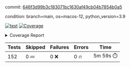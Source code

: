 commit: [646f3d99b3c183071bc1630af49cb04b7854b0a5](https://github.com/rcmdnk/homebrew-file/tree/646f3d99b3c183071bc1630af49cb04b7854b0a5)

condition: branch=main, os=macos-12, python_version=3.9

[![test](https://github.com/rcmdnk/homebrew-file/actions/workflows/test.yml/badge.svg)](https://github.com/rcmdnk/homebrew-file/actions/runs/5105895242)
<a href="https://github.com/rcmdnk/homebrew-file/blob/646f3d99b3c183071bc1630af49cb04b7854b0a5/README.md"><img alt="Coverage" src="https://img.shields.io/badge/Coverage-54%25-orange.svg" /></a><details><summary>Coverage Report </summary><table><tr><th>File</th><th>Stmts</th><th>Miss</th><th>Cover</th><th>Missing</th></tr><tbody><tr><td colspan="5"><b>bin</b></td></tr><tr><td>&nbsp; &nbsp;<a href="https://github.com/rcmdnk/homebrew-file/blob/646f3d99b3c183071bc1630af49cb04b7854b0a5/bin/brew-file">brew-file</a></td><td>1881</td><td>858</td><td>54%</td><td><a href="https://github.com/rcmdnk/homebrew-file/blob/646f3d99b3c183071bc1630af49cb04b7854b0a5/bin/brew-file#L43-L58">43&ndash;58</a>, <a href="https://github.com/rcmdnk/homebrew-file/blob/646f3d99b3c183071bc1630af49cb04b7854b0a5/bin/brew-file#L63-L65">63&ndash;65</a>, <a href="https://github.com/rcmdnk/homebrew-file/blob/646f3d99b3c183071bc1630af49cb04b7854b0a5/bin/brew-file#L158">158</a>, <a href="https://github.com/rcmdnk/homebrew-file/blob/646f3d99b3c183071bc1630af49cb04b7854b0a5/bin/brew-file#L273">273</a>, <a href="https://github.com/rcmdnk/homebrew-file/blob/646f3d99b3c183071bc1630af49cb04b7854b0a5/bin/brew-file#L292">292</a>, <a href="https://github.com/rcmdnk/homebrew-file/blob/646f3d99b3c183071bc1630af49cb04b7854b0a5/bin/brew-file#L357">357</a>, <a href="https://github.com/rcmdnk/homebrew-file/blob/646f3d99b3c183071bc1630af49cb04b7854b0a5/bin/brew-file#L360-L363">360&ndash;363</a>, <a href="https://github.com/rcmdnk/homebrew-file/blob/646f3d99b3c183071bc1630af49cb04b7854b0a5/bin/brew-file#L377-L382">377&ndash;382</a>, <a href="https://github.com/rcmdnk/homebrew-file/blob/646f3d99b3c183071bc1630af49cb04b7854b0a5/bin/brew-file#L420-L425">420&ndash;425</a>, <a href="https://github.com/rcmdnk/homebrew-file/blob/646f3d99b3c183071bc1630af49cb04b7854b0a5/bin/brew-file#L436">436</a>, <a href="https://github.com/rcmdnk/homebrew-file/blob/646f3d99b3c183071bc1630af49cb04b7854b0a5/bin/brew-file#L641">641</a>, <a href="https://github.com/rcmdnk/homebrew-file/blob/646f3d99b3c183071bc1630af49cb04b7854b0a5/bin/brew-file#L643">643</a>, <a href="https://github.com/rcmdnk/homebrew-file/blob/646f3d99b3c183071bc1630af49cb04b7854b0a5/bin/brew-file#L645">645</a>, <a href="https://github.com/rcmdnk/homebrew-file/blob/646f3d99b3c183071bc1630af49cb04b7854b0a5/bin/brew-file#L662-L666">662&ndash;666</a>, <a href="https://github.com/rcmdnk/homebrew-file/blob/646f3d99b3c183071bc1630af49cb04b7854b0a5/bin/brew-file#L679-L684">679&ndash;684</a>, <a href="https://github.com/rcmdnk/homebrew-file/blob/646f3d99b3c183071bc1630af49cb04b7854b0a5/bin/brew-file#L694">694</a>, <a href="https://github.com/rcmdnk/homebrew-file/blob/646f3d99b3c183071bc1630af49cb04b7854b0a5/bin/brew-file#L710">710</a>, <a href="https://github.com/rcmdnk/homebrew-file/blob/646f3d99b3c183071bc1630af49cb04b7854b0a5/bin/brew-file#L714-L718">714&ndash;718</a>, <a href="https://github.com/rcmdnk/homebrew-file/blob/646f3d99b3c183071bc1630af49cb04b7854b0a5/bin/brew-file#L736-L750">736&ndash;750</a>, <a href="https://github.com/rcmdnk/homebrew-file/blob/646f3d99b3c183071bc1630af49cb04b7854b0a5/bin/brew-file#L843-L858">843&ndash;858</a>, <a href="https://github.com/rcmdnk/homebrew-file/blob/646f3d99b3c183071bc1630af49cb04b7854b0a5/bin/brew-file#L886">886</a>, <a href="https://github.com/rcmdnk/homebrew-file/blob/646f3d99b3c183071bc1630af49cb04b7854b0a5/bin/brew-file#L897-L898">897&ndash;898</a>, <a href="https://github.com/rcmdnk/homebrew-file/blob/646f3d99b3c183071bc1630af49cb04b7854b0a5/bin/brew-file#L906">906</a>, <a href="https://github.com/rcmdnk/homebrew-file/blob/646f3d99b3c183071bc1630af49cb04b7854b0a5/bin/brew-file#L919-L924">919&ndash;924</a>, <a href="https://github.com/rcmdnk/homebrew-file/blob/646f3d99b3c183071bc1630af49cb04b7854b0a5/bin/brew-file#L928-L930">928&ndash;930</a>, <a href="https://github.com/rcmdnk/homebrew-file/blob/646f3d99b3c183071bc1630af49cb04b7854b0a5/bin/brew-file#L934-L937">934&ndash;937</a>, <a href="https://github.com/rcmdnk/homebrew-file/blob/646f3d99b3c183071bc1630af49cb04b7854b0a5/bin/brew-file#L1032-L1034">1032&ndash;1034</a>, <a href="https://github.com/rcmdnk/homebrew-file/blob/646f3d99b3c183071bc1630af49cb04b7854b0a5/bin/brew-file#L1037">1037</a>, <a href="https://github.com/rcmdnk/homebrew-file/blob/646f3d99b3c183071bc1630af49cb04b7854b0a5/bin/brew-file#L1043">1043</a>, <a href="https://github.com/rcmdnk/homebrew-file/blob/646f3d99b3c183071bc1630af49cb04b7854b0a5/bin/brew-file#L1063-L1066">1063&ndash;1066</a>, <a href="https://github.com/rcmdnk/homebrew-file/blob/646f3d99b3c183071bc1630af49cb04b7854b0a5/bin/brew-file#L1128">1128</a>, <a href="https://github.com/rcmdnk/homebrew-file/blob/646f3d99b3c183071bc1630af49cb04b7854b0a5/bin/brew-file#L1157">1157</a>, <a href="https://github.com/rcmdnk/homebrew-file/blob/646f3d99b3c183071bc1630af49cb04b7854b0a5/bin/brew-file#L1190">1190</a>, <a href="https://github.com/rcmdnk/homebrew-file/blob/646f3d99b3c183071bc1630af49cb04b7854b0a5/bin/brew-file#L1193">1193</a>, <a href="https://github.com/rcmdnk/homebrew-file/blob/646f3d99b3c183071bc1630af49cb04b7854b0a5/bin/brew-file#L1205">1205</a>, <a href="https://github.com/rcmdnk/homebrew-file/blob/646f3d99b3c183071bc1630af49cb04b7854b0a5/bin/brew-file#L1207">1207</a>, <a href="https://github.com/rcmdnk/homebrew-file/blob/646f3d99b3c183071bc1630af49cb04b7854b0a5/bin/brew-file#L1238">1238</a>, <a href="https://github.com/rcmdnk/homebrew-file/blob/646f3d99b3c183071bc1630af49cb04b7854b0a5/bin/brew-file#L1242">1242</a>, <a href="https://github.com/rcmdnk/homebrew-file/blob/646f3d99b3c183071bc1630af49cb04b7854b0a5/bin/brew-file#L1246-L1249">1246&ndash;1249</a>, <a href="https://github.com/rcmdnk/homebrew-file/blob/646f3d99b3c183071bc1630af49cb04b7854b0a5/bin/brew-file#L1251-L1254">1251&ndash;1254</a>, <a href="https://github.com/rcmdnk/homebrew-file/blob/646f3d99b3c183071bc1630af49cb04b7854b0a5/bin/brew-file#L1283-L1297">1283&ndash;1297</a>, <a href="https://github.com/rcmdnk/homebrew-file/blob/646f3d99b3c183071bc1630af49cb04b7854b0a5/bin/brew-file#L1302-L1305">1302&ndash;1305</a>, <a href="https://github.com/rcmdnk/homebrew-file/blob/646f3d99b3c183071bc1630af49cb04b7854b0a5/bin/brew-file#L1308-L1314">1308&ndash;1314</a>, <a href="https://github.com/rcmdnk/homebrew-file/blob/646f3d99b3c183071bc1630af49cb04b7854b0a5/bin/brew-file#L1319">1319</a>, <a href="https://github.com/rcmdnk/homebrew-file/blob/646f3d99b3c183071bc1630af49cb04b7854b0a5/bin/brew-file#L1327">1327</a>, <a href="https://github.com/rcmdnk/homebrew-file/blob/646f3d99b3c183071bc1630af49cb04b7854b0a5/bin/brew-file#L1333-L1338">1333&ndash;1338</a>, <a href="https://github.com/rcmdnk/homebrew-file/blob/646f3d99b3c183071bc1630af49cb04b7854b0a5/bin/brew-file#L1349-L1371">1349&ndash;1371</a>, <a href="https://github.com/rcmdnk/homebrew-file/blob/646f3d99b3c183071bc1630af49cb04b7854b0a5/bin/brew-file#L1399">1399</a>, <a href="https://github.com/rcmdnk/homebrew-file/blob/646f3d99b3c183071bc1630af49cb04b7854b0a5/bin/brew-file#L1415-L1422">1415&ndash;1422</a>, <a href="https://github.com/rcmdnk/homebrew-file/blob/646f3d99b3c183071bc1630af49cb04b7854b0a5/bin/brew-file#L1427-L1443">1427&ndash;1443</a>, <a href="https://github.com/rcmdnk/homebrew-file/blob/646f3d99b3c183071bc1630af49cb04b7854b0a5/bin/brew-file#L1448-L1452">1448&ndash;1452</a>, <a href="https://github.com/rcmdnk/homebrew-file/blob/646f3d99b3c183071bc1630af49cb04b7854b0a5/bin/brew-file#L1466-L1513">1466&ndash;1513</a>, <a href="https://github.com/rcmdnk/homebrew-file/blob/646f3d99b3c183071bc1630af49cb04b7854b0a5/bin/brew-file#L1516-L1547">1516&ndash;1547</a>, <a href="https://github.com/rcmdnk/homebrew-file/blob/646f3d99b3c183071bc1630af49cb04b7854b0a5/bin/brew-file#L1552-L1586">1552&ndash;1586</a>, <a href="https://github.com/rcmdnk/homebrew-file/blob/646f3d99b3c183071bc1630af49cb04b7854b0a5/bin/brew-file#L1591-L1672">1591&ndash;1672</a>, <a href="https://github.com/rcmdnk/homebrew-file/blob/646f3d99b3c183071bc1630af49cb04b7854b0a5/bin/brew-file#L1675-L1684">1675&ndash;1684</a>, <a href="https://github.com/rcmdnk/homebrew-file/blob/646f3d99b3c183071bc1630af49cb04b7854b0a5/bin/brew-file#L1697">1697</a>, <a href="https://github.com/rcmdnk/homebrew-file/blob/646f3d99b3c183071bc1630af49cb04b7854b0a5/bin/brew-file#L1702">1702</a>, <a href="https://github.com/rcmdnk/homebrew-file/blob/646f3d99b3c183071bc1630af49cb04b7854b0a5/bin/brew-file#L1707-L1746">1707&ndash;1746</a>, <a href="https://github.com/rcmdnk/homebrew-file/blob/646f3d99b3c183071bc1630af49cb04b7854b0a5/bin/brew-file#L1750-L1859">1750&ndash;1859</a>, <a href="https://github.com/rcmdnk/homebrew-file/blob/646f3d99b3c183071bc1630af49cb04b7854b0a5/bin/brew-file#L1869-L1881">1869&ndash;1881</a>, <a href="https://github.com/rcmdnk/homebrew-file/blob/646f3d99b3c183071bc1630af49cb04b7854b0a5/bin/brew-file#L1885">1885</a>, <a href="https://github.com/rcmdnk/homebrew-file/blob/646f3d99b3c183071bc1630af49cb04b7854b0a5/bin/brew-file#L1894-L1972">1894&ndash;1972</a>, <a href="https://github.com/rcmdnk/homebrew-file/blob/646f3d99b3c183071bc1630af49cb04b7854b0a5/bin/brew-file#L1980-L2025">1980&ndash;2025</a>, <a href="https://github.com/rcmdnk/homebrew-file/blob/646f3d99b3c183071bc1630af49cb04b7854b0a5/bin/brew-file#L2028-L2035">2028&ndash;2035</a>, <a href="https://github.com/rcmdnk/homebrew-file/blob/646f3d99b3c183071bc1630af49cb04b7854b0a5/bin/brew-file#L2039-L2040">2039&ndash;2040</a>, <a href="https://github.com/rcmdnk/homebrew-file/blob/646f3d99b3c183071bc1630af49cb04b7854b0a5/bin/brew-file#L2045-L2089">2045&ndash;2089</a>, <a href="https://github.com/rcmdnk/homebrew-file/blob/646f3d99b3c183071bc1630af49cb04b7854b0a5/bin/brew-file#L2098-L2134">2098&ndash;2134</a>, <a href="https://github.com/rcmdnk/homebrew-file/blob/646f3d99b3c183071bc1630af49cb04b7854b0a5/bin/brew-file#L2137-L2143">2137&ndash;2143</a>, <a href="https://github.com/rcmdnk/homebrew-file/blob/646f3d99b3c183071bc1630af49cb04b7854b0a5/bin/brew-file#L2147-L2155">2147&ndash;2155</a>, <a href="https://github.com/rcmdnk/homebrew-file/blob/646f3d99b3c183071bc1630af49cb04b7854b0a5/bin/brew-file#L2177-L2178">2177&ndash;2178</a>, <a href="https://github.com/rcmdnk/homebrew-file/blob/646f3d99b3c183071bc1630af49cb04b7854b0a5/bin/brew-file#L2182">2182</a>, <a href="https://github.com/rcmdnk/homebrew-file/blob/646f3d99b3c183071bc1630af49cb04b7854b0a5/bin/brew-file#L2193-L2194">2193&ndash;2194</a>, <a href="https://github.com/rcmdnk/homebrew-file/blob/646f3d99b3c183071bc1630af49cb04b7854b0a5/bin/brew-file#L2204-L2373">2204&ndash;2373</a>, <a href="https://github.com/rcmdnk/homebrew-file/blob/646f3d99b3c183071bc1630af49cb04b7854b0a5/bin/brew-file#L2379-L2534">2379&ndash;2534</a>, <a href="https://github.com/rcmdnk/homebrew-file/blob/646f3d99b3c183071bc1630af49cb04b7854b0a5/bin/brew-file#L2562">2562</a>, <a href="https://github.com/rcmdnk/homebrew-file/blob/646f3d99b3c183071bc1630af49cb04b7854b0a5/bin/brew-file#L2587">2587</a>, <a href="https://github.com/rcmdnk/homebrew-file/blob/646f3d99b3c183071bc1630af49cb04b7854b0a5/bin/brew-file#L2664">2664</a>, <a href="https://github.com/rcmdnk/homebrew-file/blob/646f3d99b3c183071bc1630af49cb04b7854b0a5/bin/brew-file#L2669-L2680">2669&ndash;2680</a>, <a href="https://github.com/rcmdnk/homebrew-file/blob/646f3d99b3c183071bc1630af49cb04b7854b0a5/bin/brew-file#L2704-L2712">2704&ndash;2712</a>, <a href="https://github.com/rcmdnk/homebrew-file/blob/646f3d99b3c183071bc1630af49cb04b7854b0a5/bin/brew-file#L2735">2735</a>, <a href="https://github.com/rcmdnk/homebrew-file/blob/646f3d99b3c183071bc1630af49cb04b7854b0a5/bin/brew-file#L2747">2747</a>, <a href="https://github.com/rcmdnk/homebrew-file/blob/646f3d99b3c183071bc1630af49cb04b7854b0a5/bin/brew-file#L2763">2763</a>, <a href="https://github.com/rcmdnk/homebrew-file/blob/646f3d99b3c183071bc1630af49cb04b7854b0a5/bin/brew-file#L2777-L2781">2777&ndash;2781</a>, <a href="https://github.com/rcmdnk/homebrew-file/blob/646f3d99b3c183071bc1630af49cb04b7854b0a5/bin/brew-file#L2785-L2788">2785&ndash;2788</a>, <a href="https://github.com/rcmdnk/homebrew-file/blob/646f3d99b3c183071bc1630af49cb04b7854b0a5/bin/brew-file#L2791-L2794">2791&ndash;2794</a>, <a href="https://github.com/rcmdnk/homebrew-file/blob/646f3d99b3c183071bc1630af49cb04b7854b0a5/bin/brew-file#L2797-L2805">2797&ndash;2805</a>, <a href="https://github.com/rcmdnk/homebrew-file/blob/646f3d99b3c183071bc1630af49cb04b7854b0a5/bin/brew-file#L2834-L2841">2834&ndash;2841</a>, <a href="https://github.com/rcmdnk/homebrew-file/blob/646f3d99b3c183071bc1630af49cb04b7854b0a5/bin/brew-file#L2852-L2859">2852&ndash;2859</a>, <a href="https://github.com/rcmdnk/homebrew-file/blob/646f3d99b3c183071bc1630af49cb04b7854b0a5/bin/brew-file#L2940-L2942">2940&ndash;2942</a>, <a href="https://github.com/rcmdnk/homebrew-file/blob/646f3d99b3c183071bc1630af49cb04b7854b0a5/bin/brew-file#L2963">2963</a>, <a href="https://github.com/rcmdnk/homebrew-file/blob/646f3d99b3c183071bc1630af49cb04b7854b0a5/bin/brew-file#L2969">2969</a>, <a href="https://github.com/rcmdnk/homebrew-file/blob/646f3d99b3c183071bc1630af49cb04b7854b0a5/bin/brew-file#L2980-L3592">2980&ndash;3592</a>, <a href="https://github.com/rcmdnk/homebrew-file/blob/646f3d99b3c183071bc1630af49cb04b7854b0a5/bin/brew-file#L3596">3596</a></td></tr><tr><td><b>TOTAL</b></td><td><b>1881</b></td><td><b>858</b></td><td><b>54%</b></td><td>&nbsp;</td></tr></tbody></table></details>

| Tests | Skipped | Failures | Errors | Time |
| ----- | ------- | -------- | -------- | ------------------ |
| 152 | 0 :zzz: | 0 :x: | 0 :fire: | 5m 59s :stopwatch: |

